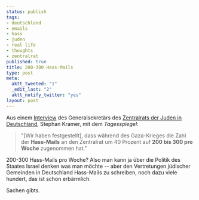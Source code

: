 ```yaml
--- 
status: publish
tags: 
- deutschland
- emails
- hass
- juden
- real life
- thoughts
- zentralrat
published: true
title: 200-300 Hass-Mails
type: post
meta: 
  aktt_tweeted: "1"
  _edit_last: "2"
  aktt_notify_twitter: "yes"
layout: post
---
```

Aus einem <a href="http://www.tagesschau.de/inland/auschwitzgedenken104.html">Interview</a> des Generalsekretärs des <a href="http://de.wikipedia.org/wiki/Zentralrat_der_Juden_in_Deutschland">Zentralrats der Juden in Deutschland</a>, Stephan Kramer, mit dem <em>Tagesspiegel</em>:

<blockquote>"[Wir haben festgestellt], dass während des Gaza-Krieges die Zahl der <strong>Hass-Mails</strong> an den Zentralrat um 40 Prozent auf <strong>200 bis 300 pro Woche</strong> zugenommen hat."</blockquote>

200-300 Hass-Mails pro Woche? Also man kann ja über die Politik des Staates Israel denken was man möchte -- aber den Vertretungen jüdischer Gemeinden in Deutschland Hass-Mails zu schreiben, noch dazu viele hundert, das ist schon erbärmlich.

Sachen gibts.
